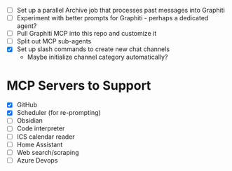- [ ] Set up a parallel Archive job that processes past messages into Graphiti
- [ ] Experiment with better prompts for Graphiti - perhaps a dedicated agent?
- [ ] Pull Graphiti MCP into this repo and customize it
- [ ] Split out MCP sub-agents
- [x] Set up slash commands to create new chat channels
  - Maybe initialize channel category automatically?

# MCP Servers to Support

- [x] GitHub
- [x] Scheduler (for re-prompting)
- [ ] Obsidian
- [ ] Code interpreter
- [ ] ICS calendar reader
- [ ] Home Assistant
- [ ] Web search/scraping
- [ ] Azure Devops
